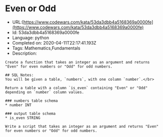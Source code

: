 # Even or Odd

 - URL:[https://www.codewars.com/kata/53da3dbb4a5168369a0000fe](https://www.codewars.com/kata/53da3dbb4a5168369a0000fe)
 - Id: 53da3dbb4a5168369a0000fe
 - Language: python
 - Completed on: 2020-04-11T22:17:41.193Z
 - Tags: Mathematics,Fundamentals
 - Description:
```if-not:sql,shell
Create a function that takes an integer as an argument and returns "Even" for even numbers or "Odd" for odd numbers.
```
```if:sql
## SQL Notes:
You will be given a table, `numbers`, with one column `number`.</br>

Return a table with a column `is_even` containing "Even" or "Odd" depending on `number` column values.

### numbers table schema
* number INT

### output table schema
* is_even STRING
```
```if:shell
Write a script that takes an integer as an argument and returns "Even" for even numbers or "Odd" for odd numbers.
```
